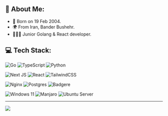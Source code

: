 ## 💫 About Me:
- 🍃 Born on 19 Feb 2004.
- 🌍 From Iran, Bander Bushehr.
- 👨🏻‍💻 Junior Golang & React developer.


## 💻 Tech Stack:
![Go](https://img.shields.io/badge/go-%2300ADD8.svg?style=flat-square&logo=go&logoColor=white) ![TypeScript](https://img.shields.io/badge/typescript-%23007ACC.svg?style=flat-square&logo=typescript&logoColor=white) ![Python](https://img.shields.io/badge/python-3670A0?style=flat-square&logo=python&logoColor=ffdd54)

![Next JS](https://img.shields.io/badge/Next-black?style=flat-square&logo=next.js&logoColor=white) ![React](https://img.shields.io/badge/react-%2320232a.svg?style=flat-square&logo=react&logoColor=%2361DAFB) ![TailwindCSS](https://img.shields.io/badge/tailwindcss-%2338B2AC.svg?style=flat-square&logo=tailwind-css&logoColor=white) 

![Nginx](https://img.shields.io/badge/Nginx-%23009639.svg?style=flat-square&logo=nginx&logoColor=white) ![Postgres](https://img.shields.io/badge/PostgreSQL-%23316192.svg?style=flat-square&logo=postgresql&logoColor=white) ![Badgere](https://img.shields.io/badge/Badger-%23b02e2e.svg?style=flat-square&logo=dgraph&logoColor=white)

![Windows 11](https://img.shields.io/badge/Windows%2011-%23374161.svg?style=flat-square&logo=windows11&logoColor=white) ![Manjaro](https://img.shields.io/badge/Manjaro-%23374161.svg?style=flat-square&logo=manjaro&logoColor=white) ![Ubuntu Server](https://img.shields.io/badge/Ubuntu%20Server-%23374161.svg?style=flat-square&logo=ubuntu&logoColor=white)

<!-- ## 📊 GitHub Stats: -->
<!-- ![](https://github-readme-stats.vercel.app/api?username=haashemi&theme=dark&hide_border=true&include_all_commits=true&count_private=true)<br/> -->
<!-- ![](https://github-readme-streak-stats.herokuapp.com/?user=haashemi&theme=dark&hide_border=true)<br/> -->
<!-- ![](https://github-readme-stats.vercel.app/api/top-langs/?username=haashemi&theme=dark&hide_border=true&include_all_commits=true&count_private=true&layout=compact) -->

---
[![](https://visitcount.itsvg.in/api?id=haashemi&icon=5&color=12)](https://visitcount.itsvg.in)

<!-- Proudly created with GPRM ( https://gprm.itsvg.in ) -->
